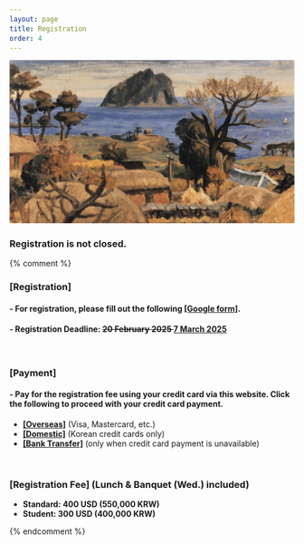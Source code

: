 ```yaml
---
layout: page
title: Registration
order: 4
---
```

![JejuLee](/jeju_lee.jpg)

### Registration is not closed.

{% comment %}
### [Registration]
#### - For registration, please fill out the following <a href = "https://forms.gle/DqpGD6JNUdB6ZdQy7">**[Google form]**</a>.
#### - Registration Deadline: <s> 20 February 2025 </s> <u> 7 March 2025 </u>
<br/>

### [Payment]
#### - Pay for the registration fee using your credit card via this website. Click the following to proceed with your credit card payment.
* <a href = "http://events.kias.re.kr/h/quantumresources.science/?pageNo=5690">**[Overseas]**</a> (Visa, Mastercard, etc.)
* <a href = "http://events.kias.re.kr/h/quantumresources.science/?pageNo=5689">**[Domestic]**</a> (Korean credit cards only)
* <a href = "http://events.kias.re.kr/h/quantumresources.science/?pageNo=5688">**[Bank Transfer]**</a> (only when credit card payment is unavailable)

<br/>

### [Registration Fee] (Lunch & Banquet (Wed.) included)
* **Standard: 400 USD (550,000 KRW)**
* **Student: 300 USD (400,000 KRW)**

{% endcomment %}

